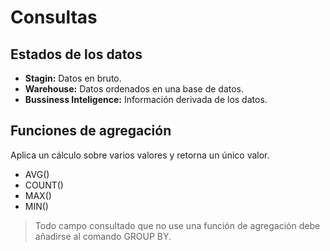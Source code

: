 # Consultas

## Estados de los datos

- **Stagin:** Datos en bruto.
- **Warehouse:** Datos ordenados en una base de datos.
- **Bussiness Inteligence:** Información derivada de los datos.

## Funciones de agregación

Aplica un cálculo sobre varios valores y retorna un único valor.

- AVG()
- COUNT()
- MAX()
- MIN()

> Todo campo consultado que no use una función de agregación debe añadirse al comando GROUP BY.
